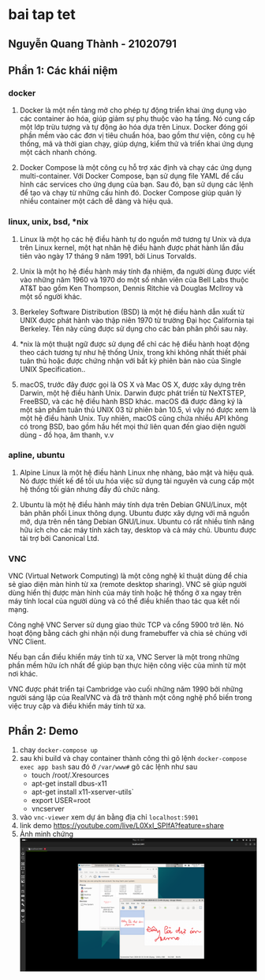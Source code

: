 # bai tap tet

## Nguyễn Quang Thành - 21020791

## Phần 1: Các khái niệm
### docker

1. Docker là một nền tảng mở cho phép tự động triển khai ứng dụng vào các container ảo hóa, giúp giảm sự phụ thuộc vào hạ tầng. Nó cung cấp một lớp trừu tượng và tự động ảo hóa dựa trên Linux. Docker đóng gói phần mềm vào các đơn vị tiêu chuẩn hóa, bao gồm thư viện, công cụ hệ thống, mã và thời gian chạy, giúp dựng, kiểm thử và triển khai ứng dụng một cách nhanh chóng.

2. Docker Compose là một công cụ hỗ trợ xác định và chạy các ứng dụng multi-container. Với Docker Compose, bạn sử dụng file YAML để cấu hình các services cho ứng dụng của bạn. Sau đó, bạn sử dụng các lệnh để tạo và chạy từ những cấu hình đó. Docker Compose giúp quản lý nhiều container một cách dễ dàng và hiệu quả.

### linux, unix, bsd, \*nix

1. Linux là một họ các hệ điều hành tự do nguồn mở tương tự Unix và dựa trên Linux kernel, một hạt nhân hệ điều hành được phát hành lần đầu tiên vào ngày 17 tháng 9 năm 1991, bởi Linus Torvalds.
2. Unix là một họ hệ điều hành máy tính đa nhiệm, đa người dùng được viết vào những năm 1960 và 1970 do một số nhân viên của Bell Labs thuộc AT&T bao gồm Ken Thompson, Dennis Ritchie và Douglas McIlroy và một số người khác.
3. Berkeley Software Distribution (BSD) là một hệ điều hành dẫn xuất từ UNIX được phát hành vào thập niên 1970 từ trường Đại học California tại Berkeley. Tên này cũng được sử dụng cho các bản phân phối sau này.

4. \*nix là một thuật ngữ được sử dụng để chỉ các hệ điều hành hoạt động theo cách tương tự như hệ thống Unix, trong khi không nhất thiết phải tuân thủ hoặc được chứng nhận với bất kỳ phiên bản nào của Single UNIX Specification..

5. macOS, trước đây được gọi là OS X và Mac OS X, được xây dựng trên Darwin, một hệ điều hành Unix. Darwin được phát triển từ NeXTSTEP, FreeBSD, và các hệ điều hành BSD khác. macOS đã được đăng ký là một sản phẩm tuân thủ UNIX 03 từ phiên bản 10.5, vì vậy nó được xem là một hệ điều hành Unix. Tuy nhiên, macOS cũng chứa nhiều API không có trong BSD, bao gồm hầu hết mọi thứ liên quan đến giao diện người dùng - đồ họa, âm thanh, v.v

### apline, ubuntu

1. Alpine Linux là một hệ điều hành Linux nhẹ nhàng, bảo mật và hiệu quả. Nó được thiết kế để tối ưu hóa việc sử dụng tài nguyên và cung cấp một hệ thống tối giản nhưng đầy đủ chức năng.

2. Ubuntu là một hệ điều hành máy tính dựa trên Debian GNU/Linux, một bản phân phối Linux thông dụng. Ubuntu được xây dựng với mã nguồn mở, dựa trên nền tảng Debian GNU/Linux. Ubuntu có rất nhiều tính năng hữu ích cho các máy tính xách tay, desktop và cả máy chủ. Ubuntu được tài trợ bởi Canonical Ltd.

### VNC

VNC (Virtual Network Computing) là một công nghệ kĩ thuật dùng để chia sẻ giao diện màn hình từ xa (remote desktop sharing). VNC sẽ giúp người dùng hiển thị được màn hình của máy tính hoặc hệ thống ở xa ngay trên máy tính local của người dùng và có thể điều khiển thao tác qua kết nối mạng.

Công nghệ VNC Server sử dụng giao thức TCP và cổng 5900 trở lên. Nó hoạt động bằng cách ghi nhận nội dung framebuffer và chia sẻ chúng với VNC Client. 

Nếu bạn cần điều khiển máy tính từ xa, VNC Server là một trong những phần mềm hữu ích nhất để giúp bạn thực hiện công việc của mình từ một nơi khác.

VNC được phát triển tại Cambridge vào cuối những năm 1990 bởi những người sáng lập của RealVNC và đã trở thành một công nghệ phổ biến trong việc truy cập và điều khiển máy tính từ xa.


## Phần 2: Demo
1. chay `docker-compose up`
2. sau khi build và chạy container thành công thì gõ lệnh `docker-compose exec app bash`
 sau đó ở `/var/www#` gõ các lệnh như sau 
    - touch /root/.Xresources
    - apt-get install dbus-x11
    - apt-get install x11-xserver-utils`
    - export USER=root
    - vncserver
3. vào `vnc-viewer` xem dự án bằng địa chỉ `localhost:5901`
4. link demo https://youtube.com/live/L0XxI_SPIfA?feature=share
5. Ảnh minh chứng
![Alt text](image.png)
